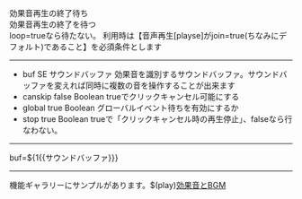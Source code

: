 効果音再生の終了待ち  
効果音再生の終了を待つ  
loop=trueなら待たない。 利用時は【音声再生[playse]がjoin=true(ちなみにデフォルト)であること】を必須条件とします

***
- buf		SE	サウンドバッファ	効果音を識別するサウンドバッファ。サウンドバッファを変えれば同時に複数の音を操作することが出来ます
- canskip		false	Boolean	trueでクリックキャンセル可能にする
- global		true	Boolean	グローバルイベント待ちを有効にするか
- stop		true	Boolean	trueで「クリックキャンセル時の再生停止」、falseなら行なわない。

***
buf=${1{{サウンドバッファ}}}

***
機能ギャラリーにサンプルがあります。$(play)[効果音とBGM](https://famibee.github.io/SKYNovel_gallery/?cur=sound)
